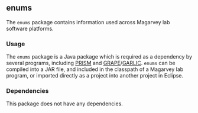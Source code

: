 ## enums

The `enums` package contains information used across Magarvey lab software platforms.

### Usage

The `enums` package is a Java package which is required as a dependency by several programs, including [PRISM](https://github.com/magarveylab/prism-releases) and [GRAPE](https://github.com/magarveylab/grape-release)/[GARLIC](https://github.com/magarveylab/garlic-release). `enums` can be compiled into a JAR file, and included in the classpath of a Magarvey lab program, or imported directly as a project into another project in Eclipse. 

### Dependencies

This package does not have any dependencies. 